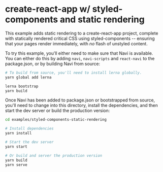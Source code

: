 # create-react-app w/ styled-components and static rendering

This example adds static rendering to a create-react-app project, complete with statically rendered critical CSS using styled-components -- ensuring that your pages render immediately, with *no* flash of unstyled content.

To try this example, you'll either need to make sure that Navi is available. You can either do this by adding `navi`, `navi-scripts` and `react-navi` to the package.json, or by building Navi from source:

```bash
# To build from source, you'll need to install lerna globally.
yarn global add lerna

lerna bootstrap
yarn build
```

Once Navi has been added to package.json or bootstrapped from source, you'll need to change into this directory, install the dependencies, and then start the dev server or build the production version:

```bash
cd examples/styled-components-static-rendering

# Install dependencies
yarn install

# Start the dev server
yarn start

# Or build and server the production version
yarn build
yarn serve
```